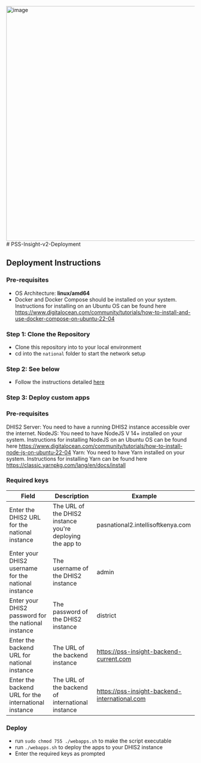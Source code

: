 <img width="627" alt="image" src="https://github.com/IntelliSOFT-Consulting/PSS-Insight-v2-Deployment-national/assets/1963527/18869ea8-90c4-4fb7-86b5-57cc33ed3fdc"># PSS-Insight-v2-Deployment

## Deployment Instructions

### Pre-requisites

- OS Architecture: **linux/amd64**  
- Docker and Docker Compose should be installed on your system. Instructions for installing on an Ubuntu OS can be found here https://www.digitalocean.com/community/tutorials/how-to-install-and-use-docker-compose-on-ubuntu-22-04

### Step 1: Clone the Repository

 - Clone this repository into to your local environment
 - cd into the `national` folder to start the network setup

### Step 2: See below
 - Follow the instructions detailed [here](./national/README.md)

### Step 3: Deploy custom apps

### Pre-requisites

DHIS2 Server: You need to have a running DHIS2 instance accessible over the internet.
NodeJS: You need to have NodeJS V 14+ installed on your system. Instructions for installing NodeJS on an Ubuntu OS can be found here https://www.digitalocean.com/community/tutorials/how-to-install-node-js-on-ubuntu-22-04
Yarn: You need to have Yarn installed on your system. Instructions for installing Yarn can be found here https://classic.yarnpkg.com/lang/en/docs/install

### Required keys
| Field | Description | Example |
| --- | --- | --- |
| Enter the DHIS2 URL for the national instance | The URL of the DHIS2 instance you're deploying the app to | pasnational2.intellisoftkenya.com|
| Enter your DHIS2 username for the national instance | The username of the DHIS2 instance | admin |
| Enter your DHIS2 password for the national instance | The password of the DHIS2 instance | district |
| Enter the backend URL for national instance | The URL of the backend instance | https://pss-insight-backend-current.com |
| Enter the backend URL for the international instance | The URL of the backend of international instance | https://pss-insight-backend-international.com |

### Deploy
- run `sudo chmod 755 ./webapps.sh` to make the script executable
- run `./webapps.sh` to deploy the apps to your DHIS2 instance
- Enter the required keys as prompted

